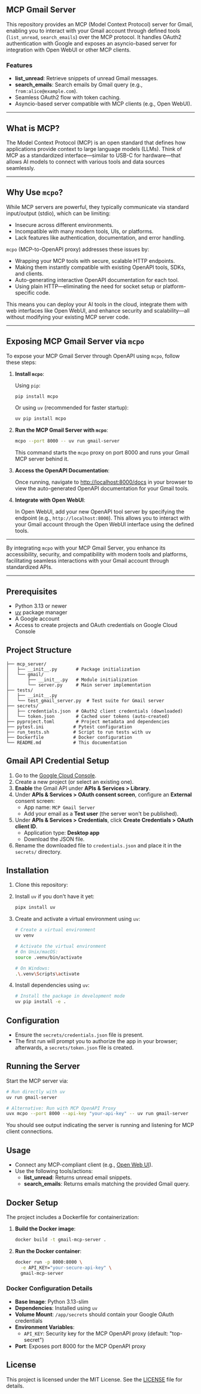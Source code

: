 ## MCP Gmail Server

This repository provides an MCP (Model Context Protocol) server for Gmail, enabling you to interact with your Gmail account through defined tools (`list_unread`, `search_emails`) over the MCP protocol. It handles OAuth2 authentication with Google and exposes an asyncio-based server for integration with Open WebUI or other MCP clients.

### Features

- **list_unread**: Retrieve snippets of unread Gmail messages.
- **search_emails**: Search emails by Gmail query (e.g., `from:alice@example.com`).
- Seamless OAuth2 flow with token caching.
- Asyncio-based server compatible with MCP clients (e.g., Open WebUI).

---

## What is MCP?

The Model Context Protocol (MCP) is an open standard that defines how applications provide context to large language models (LLMs). Think of MCP as a standardized interface—similar to USB-C for hardware—that allows AI models to connect with various tools and data sources seamlessly. 

---

## Why Use `mcpo`?

While MCP servers are powerful, they typically communicate via standard input/output (stdio), which can be limiting:

- Insecure across different environments.
- Incompatible with many modern tools, UIs, or platforms.
- Lack features like authentication, documentation, and error handling.

`mcpo` (MCP-to-OpenAPI proxy) addresses these issues by:

- Wrapping your MCP tools with secure, scalable HTTP endpoints.
- Making them instantly compatible with existing OpenAPI tools, SDKs, and clients.
- Auto-generating interactive OpenAPI documentation for each tool.
- Using plain HTTP—eliminating the need for socket setup or platform-specific code.

This means you can deploy your AI tools in the cloud, integrate them with web interfaces like Open WebUI, and enhance security and scalability—all without modifying your existing MCP server code. 

---

## Exposing MCP Gmail Server via `mcpo`

To expose your MCP Gmail Server through OpenAPI using `mcpo`, follow these steps:

1. **Install `mcpo`**:

   Using `pip`:

   ```bash
   pip install mcpo
   ```


   Or using `uv` (recommended for faster startup):

   ```bash
   uv pip install mcpo
   ```


2. **Run the MCP Gmail Server with `mcpo`**:

   ```bash
   mcpo --port 8000 -- uv run gmail-server
   ```


   This command starts the `mcpo` proxy on port 8000 and runs your Gmail MCP server behind it.

3. **Access the OpenAPI Documentation**:

   Once running, navigate to [http://localhost:8000/docs](http://localhost:8000/docs) in your browser to view the auto-generated OpenAPI documentation for your Gmail tools.

4. **Integrate with Open WebUI**:

   In Open WebUI, add your new OpenAPI tool server by specifying the endpoint (e.g., `http://localhost:8000`). This allows you to interact with your Gmail account through the Open WebUI interface using the defined tools.

---

By integrating `mcpo` with your MCP Gmail Server, you enhance its accessibility, security, and compatibility with modern tools and platforms, facilitating seamless interactions with your Gmail account through standardized APIs.

--- 

## Prerequisites

- Python 3.13 or newer
- [uv](https://github.com/astral-sh/uv) package manager
- A Google account
- Access to create projects and OAuth credentials on Google Cloud Console

## Project Structure

```
├── mcp_server/
│   ├── __init__.py       # Package initialization
│   └── gmail/
│       ├── __init__.py   # Module initialization
│       └── server.py     # Main server implementation
├── tests/
│   ├── __init__.py
│   └── test_gmail_server.py  # Test suite for Gmail server
├── secrets/
│   ├── credentials.json  # OAuth2 client credentials (downloaded)
│   └── token.json        # Cached user tokens (auto-created)
├── pyproject.toml        # Project metadata and dependencies
├── pytest.ini           # Pytest configuration
├── run_tests.sh         # Script to run tests with uv
├── Dockerfile           # Docker configuration
└── README.md            # This documentation
```

## Gmail API Credential Setup

1. Go to the [Google Cloud Console](https://console.cloud.google.com/apis/credentials).
2. Create a new project (or select an existing one).
3. **Enable** the Gmail API under **APIs & Services > Library**.
4. Under **APIs & Services > OAuth consent screen**, configure an **External** consent screen:
   - App name: `MCP Gmail Server`
   - Add your email as a **Test user** (the server won't be published).
5. Under **APIs & Services > Credentials**, click **Create Credentials > OAuth client ID**.
   - Application type: **Desktop app**
   - Download the JSON file.
6. Rename the downloaded file to `credentials.json` and place it in the `secrets/` directory.

## Installation

1. Clone this repository:


2. Install `uv` if you don't have it yet:

   ```bash
   pipx install uv
   ```

3. Create and activate a virtual environment using `uv`:

   ```bash
   # Create a virtual environment
   uv venv
   
   # Activate the virtual environment
   # On Unix/macOS:
   source .venv/bin/activate
   
   # On Windows:
   .\.venv\Scripts\activate
   ```

4. Install dependencies using `uv`:

   ```bash
   # Install the package in development mode
   uv pip install -e .
   ```

## Configuration

- Ensure the `secrets/credentials.json` file is present.
- The first run will prompt you to authorize the app in your browser; afterwards, a `secrets/token.json` file is created.

## Running the Server

Start the MCP server via:

```bash
# Run directly with uv
uv run gmail-server

# Alternative: Run with MCP OpenAPI Proxy
uvx mcpo --port 8000 --api-key "your-api-key" -- uv run gmail-server
```

You should see output indicating the server is running and listening for MCP client connections.

## Usage

- Connect any MCP-compliant client (e.g., [Open Web UI](https://docs.openwebui.com/openapi-servers/mcp/)).
- Use the following tools/actions:
  - **list_unread**: Returns unread email snippets.
  - **search_emails**: Returns emails matching the provided Gmail query.

## Docker Setup

The project includes a Dockerfile for containerization:

1. **Build the Docker image**:

   ```bash
   docker build -t gmail-mcp-server .
   ```

2. **Run the Docker container**:

   ```bash
   docker run -p 8000:8000 \
     -e API_KEY="your-secure-api-key" \
     gmail-mcp-server
   ```

### Docker Configuration Details

- **Base Image**: Python 3.13-slim
- **Dependencies**: Installed using `uv`
- **Volume Mount**: `/app/secrets` should contain your Google OAuth credentials
- **Environment Variables**:
  - `API_KEY`: Security key for the MCP OpenAPI proxy (default: "top-secret")
- **Port**: Exposes port 8000 for the MCP OpenAPI proxy

## License

This project is licensed under the MIT License. See the [LICENSE](LICENSE) file for details.

